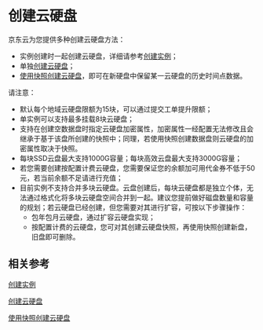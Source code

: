 # 创建云硬盘

京东云为您提供多种创建云硬盘方法：

* 实例创建时一起创建云硬盘，详细请参考[创建实例](../Instance/Create-Instance.md)；
* 单独[创建云硬盘](http://docs.jdcloud.com/cn/cloud-disk-service/create-cloud-disk)；
* [使用快照创建云硬盘](http://docs.jdcloud.com/cn/cloud-disk-service/create-disk-by-snapshot)，即可在新硬盘中保留某一云硬盘的历史时间点数据。

请注意：

* 默认每个地域云硬盘限额为15块，可以通过提交工单提升限额；
* 单实例可以支持最多挂载8块云硬盘；
* 支持在创建空数据盘时指定云硬盘加密属性，加密属性一经配置无法修改且会继承于基于该盘所创建的快照中；同理，若使用快照创建数据盘则云硬盘的加密属性取决于快照。
* 每块SSD云盘最大支持1000G容量；每块高效云盘最大支持3000G容量；
* 若您需要创建按配置计费云硬盘，您需要保证您的余额加可用代金券不低于50元，若当前余额不足请进行充值；
* 目前实例不支持合并多块云硬盘。云盘创建后，每块云硬盘都是独立个体，无法通过格式化将多块云硬盘空间合并到一起。建议您提前做好磁盘数量和容量的规划；若云硬盘已经创建，但您需要对其进行扩容，可按以下步骤操作：
	* 包年包月云硬盘，通过扩容云硬盘实现；
	* 按配置计费的云硬盘，您可对其创建云硬盘快照，再使用快照创建新盘，旧盘即可删除。

## 相关参考
[创建实例](../Instance/Create-Instance.md)

[创建云硬盘](http://docs.jdcloud.com/cn/cloud-disk-service/create-cloud-disk)

[使用快照创建云硬盘](http://docs.jdcloud.com/cn/cloud-disk-service/create-disk-by-snapshot)